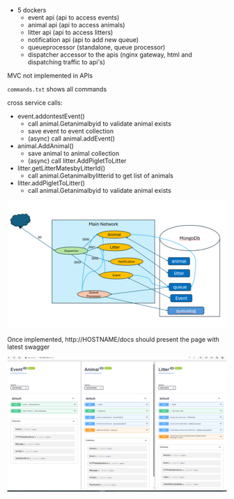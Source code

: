 * 5 dockers
  * event api (api to access events)
  * animal api (api to access animals)
  * litter api (api to access litters)
  * notification api (api to add new queue)
  * queueprocessor (standalone, queue processor)
  * dispatcher accessor to the apis (nginx gateway, html and dispatching traffic to api's)

MVC not implemented in APIs

`commands.txt` shows all commands


cross service calls: 
* event.addontestEvent()
  * call animal.Getanimalbyid to validate animal exists
  * save event to event collection
  * (async) call animal.addEvent() 
* animal.AddAnimal()
  * save animal to animal collection
  * (async) call litter.AddPigletToLitter
* litter.getLitterMatesbyLitterId()
  * call animal.Getanimalbylitterid to get list of animals
* litter.addPigletToLitter()
  * call animal.Getanimalbyid to validate animal exists
  


![Components](components.png)

Once implemented, http://HOSTNAME/docs should present the page with latest swagger 

![docs](docs.png)
